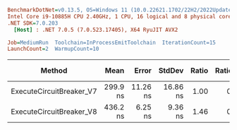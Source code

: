 ``` ini

BenchmarkDotNet=v0.13.5, OS=Windows 11 (10.0.22621.1702/22H2/2022Update/SunValley2)
Intel Core i9-10885H CPU 2.40GHz, 1 CPU, 16 logical and 8 physical cores
.NET SDK=7.0.203
  [Host] : .NET 7.0.5 (7.0.523.17405), X64 RyuJIT AVX2

Job=MediumRun  Toolchain=InProcessEmitToolchain  IterationCount=15  
LaunchCount=2  WarmupCount=10  

```
|                   Method |     Mean |    Error |   StdDev | Ratio | RatioSD |   Gen0 | Allocated | Alloc Ratio |
|------------------------- |---------:|---------:|---------:|------:|--------:|-------:|----------:|------------:|
| ExecuteCircuitBreaker_V7 | 299.9 ns | 11.26 ns | 16.86 ns |  1.00 |    0.00 | 0.0601 |     504 B |        1.00 |
| ExecuteCircuitBreaker_V8 | 436.2 ns |  6.25 ns |  9.36 ns |  1.46 |    0.07 |      - |         - |        0.00 |
